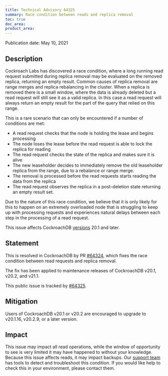 ```yaml
---
title: Technical Advisory 64325
summary: Race condition between reads and replica removal
toc: true
doc_area: 
product_area: 
---
```


Publication date: May 10, 2021

## Description

Cockroach Labs has discovered a race condition, where a long running read request submitted during replica removal may be evaluated on the removed replica, returning an empty result. Common causes of replica removal are range merges and replica rebalancing in the cluster. When a replica is removed there is a small window, where the data is already deleted but a read request will still see it as a valid replica. In this case a read request will always return an empty result for the part of the query that relied on this range.

This is a rare scenario that can only be encountered if a number of conditions are met:

 - A read request checks that the node is holding the lease and begins processing
 - The node loses the lease before the read request is able to lock the replica for reading
 - The read request checks the state of the replica and makes sure it is alive
 - The new leaseholder decides to immediately remove the old leaseholder replica from the range, due to a rebalance or range merge.
 - The removal is processed before the read requests starts reading the data from the replica
 - The read request observes the replica in a post-deletion state returning an empty result set.

 Due to the nature of this race condition, we believe that it is only likely for this to happen on an extremely overloaded node that is struggling to keep up with processing requests and experiences natural delays between each step in the processing of a read request.

This issue affects CockroachDB [versions](/docs/releases/) 20.1 and later.

## Statement
This is resolved in CockroachDB by PR [#64324], which fixes the race condition between read requests and replica removal.

The fix has been applied to maintenance releases of CockroachDB v20.1, v20.2, and v21.1.

This public issue is tracked by [#64325].

## Mitigation

Users of CockroachDB v20.1 or v20.2 are encouraged to upgrade to v20.1.16, v20.2.9, or a later version.

## Impact

This issue may impact all read operations, while the window of opportunity to see is very limited it may have happened to without your knowledge. Because this issue affects reads, it may impact backups. Our [support team](https://support.cockroachlabs.com/) has tools to detect and troubleshoot this condition. If you would like help to check this in your environment, please contact them.

[#64324]: https://github.com/cockroachdb/cockroach/pull/64324
[#64325]: https://github.com/cockroachdb/cockroach/issues/64325
